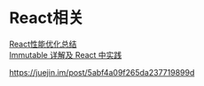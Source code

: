 # React相关 
[React性能优化总结 ](https://github.com/Pines-Cheng/blog/issues/3)  
[Immutable 详解及 React 中实践](https://github.com/camsong/blog)


https://juejin.im/post/5abf4a09f265da237719899d
